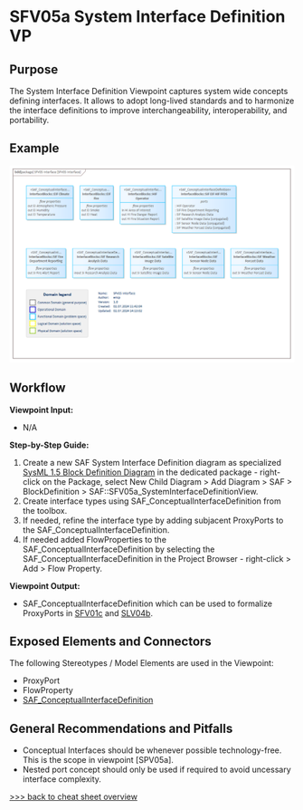 # SFV05a System Interface Definition VP

## Purpose
The System Interface Definition Viewpoint captures system wide concepts defining interfaces. It allows to adopt long-lived standards and to harmonize the interface definitions to improve interchangeability, interoperability, and portability.

## Example
![SFV05a](../pics/SFV05a-example.png)

## Workflow
**Viewpoint Input:**
* N/A

**Step-by-Step Guide:**
1.  Create a new SAF System Interface Definition diagram as specialized [SysML 1.5 Block Definition Diagram](https://sparxsystems.com/enterprise_architect_user_guide/16.1/modeling_languages/block_definition_diagrams.html) in the dedicated package - right-click on the Package, select New Child Diagram > Add Diagram > SAF > BlockDefinition > SAF::SFV05a_SystemInterfaceDefinitionView.
2.	Create interface types using SAF_ConceptualInterfaceDefinition from the toolbox.
3.	If needed, refine the interface type by adding subjacent ProxyPorts to the SAF_ConceptualInterfaceDefinition.
4.	If needed added FlowProperties to the SAF_ConceptualInterfaceDefinition by selecting the SAF_ConceptualInterfaceDefinition in the Project Browser - right-click > Add > Flow Property.

**Viewpoint Output:**
* SAF_ConceptualInterfaceDefinition which can be used to formalize ProxyPorts in [SFV01c](System-Context-Exchange-Viewpoint.md) and [SLV04b](System-Internal-Exchange-Viewpoint.md).

## Exposed Elements and Connectors
The following Stereotypes / Model Elements are used in the Viewpoint:
* ProxyPort
* FlowProperty
* [SAF_ConceptualInterfaceDefinition](https://github.com/GfSE/SAF-Specification/blob/TdSE2023/stereotypes.md#SAF_ConceptualInterfaceDefinition)

## General Recommendations and Pitfalls
* Conceptual Interfaces should be whenever possible technology-free. This is the scope in viewpoint [SPV05a].
* Nested port concept should only be used if required to avoid uncessary interface complexity.

[>>> back to cheat sheet overview](../CheatSheet.md)
